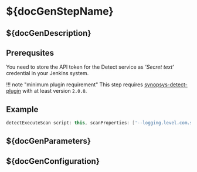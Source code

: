 # ${docGenStepName}

## ${docGenDescription}

## Prerequsites

You need to store the API token for the Detect service as _'Secret text'_ credential in your Jenkins system.

!!! note "minimum plugin requirement"
    This step requires [synopsys-detect-plugin](https://github.com/jenkinsci/synopsys-detect-plugin) with at least version `2.0.0`.

## Example

```groovy
detectExecuteScan script: this, scanProperties: ['--logging.level.com.synopsys.integration=TRACE']
```

## ${docGenParameters}

## ${docGenConfiguration}
